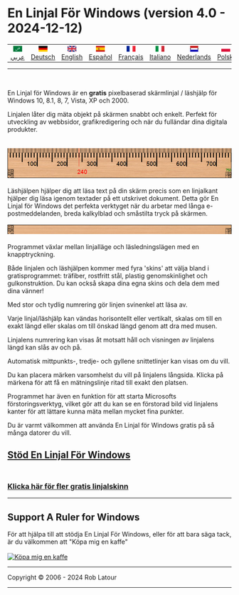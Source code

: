 # En Linjal För Windows (version 4.0 - 2024-12-12)

<!-- header -->
|||||||||||
| :---: | :---: | :---: | :---: | :---: |:---: | :---: | :---: |:---: | :---: |
| [![عربي](/images/flags/ar.png)](../en/README.md)<br>[عربي](../ar/README.md) | [![Deutsch](/images/flags/de.png)](../de/README.md)<br>[Deutsch](../de/README.md) | [![English](/images/flags/en-GB.png)](../en/README.md)<br>[English](../en/README.md) | [![Español](/images/flags/es.png)](../es/README.md)<br>[Español](../es/README.md) | [![Français](/images/flags/fr.png)](../fr/README.md)<br>[Français](../fr/README.md)| [![Italiano](/images/flags/it.png)](../it/README.md)<br>[Italiano](../it/README.md) | [![Nederlands](/images/flags/nl.png)](../nl/README.md)<br>[Nederlands](../nl/README.md) | [![Polski](/images/flags/pl.png)](../pl/README.md)<br>[Polski](../pl/README.md) | [![Português](/images/flags/pt.png)](../pt/README.md)<br>[Português](../pt/README.md) | [![Svenska](/images/flags/sv.png)](../sv/README.md)<br>[Svenska](../sv/README.md) |

- - -
<br>
<!-- header -->


En Linjal för Windows är en **gratis** pixelbaserad skärmlinjal / läshjälp för Windows 10, 8.1, 8, 7, Vista, XP och 2000.  
  
Linjalen låter dig mäta objekt på skärmen snabbt och enkelt. Perfekt för utveckling av webbsidor, grafikredigering och när du fulländar dina digitala produkter.
<br><br>   
[![ruler](/images/ruler.png)](screenshot.png)
<br><br>
Läshjälpen hjälper dig att läsa text på din skärm precis som en linjalkant hjälper dig läsa igenom textader på ett utskrivet dokument. Detta gör En Linjal för Windows det perfekta verktyget när du arbetar med långa e-postmeddelanden, breda kalkylblad och småstilta tryck på skärmen.
<br><br>
![Guide de lecture](/images/readingguide.png)
<br>  
Programmet växlar mellan linjalläge och läsledningslägen med en knapptryckning.  
  
Både linjalen och läshjälpen kommer med fyra 'skins' att välja bland i gratisprogrammet: träfiber, rostfritt stål, plastig genomskinlighet och gulkonstruktion. Du kan också skapa dina egna skins och dela dem med dina vänner!  
  
Med stor och tydlig numrering gör linjen svinenkel att läsa av.  
  
Varje linjal/läshjälp kan vändas horisontellt eller vertikalt, skalas om till en exakt längd eller skalas om till önskad längd genom att dra med musen.  
  
Linjalens numrering kan visas åt motsatt håll och visningen av linjalens längd kan slås av och på.  
  
Automatisk mittpunkts-, tredje- och gyllene snittetlinjer kan visas om du vill.  
  
Du kan placera märken varsomhelst du vill på linjalens långsida. Klicka på märkena för att få en mätningslinje ritad till exakt den platsen.  
  
Programmet har även en funktion för att starta Microsofts förstoringsverktyg, vilket gör att du kan se en förstorad bild vid linjalens kanter för att lättare kunna mäta mellan mycket fina punkter.  
  
Du är varmt välkommen att använda En Linjal för Windows gratis på så många datorer du vill.

## [Stöd En Linjal För Windows](https://6ec1f0a2f74d4d0c2019-591364a760543a57f40bab2c37672676.ssl.cf5.rackcdn.com/arulersetupv40.exe)<br><br>

### [Klicka här för fler gratis linjalskinn](skins.md) 

* * * 
## Support A Ruler for Windows

För att hjälpa till att stödja En Linjal För Windows, eller för att bara säga tack, är du välkommen att "Köpa mig en kaffe"<br><br>
[<img alt="Köpa mig en kaffe" width="200px" src="buymeacoffee-sweedish.png" />](https://www.buymeacoffee.com/roblatour)
* * *
Copyright © 2006 - 2024 Rob Latour
* * *